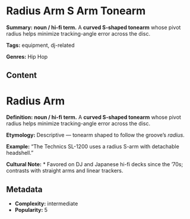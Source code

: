 # Radius Arm S Arm Tonearm

**Summary:** **noun / hi-fi term.** A **curved S-shaped tonearm** whose pivot radius helps minimize tracking-angle error across the disc.

**Tags:** equipment, dj-related

**Genres:** Hip Hop

## Content

# Radius Arm

**Definition:** **noun / hi-fi term.** A **curved S-shaped tonearm** whose pivot radius helps minimize tracking-angle error across the disc.

**Etymology:** Descriptive — tonearm shaped to follow the groove’s *radius*.

**Example:** “The Technics SL-1200 uses a radius S-arm with detachable headshell.”

**Cultural Note:** * Favored on DJ and Japanese hi-fi decks since the ’70s; contrasts with straight arms and linear trackers.

## Metadata

- **Complexity:** intermediate
- **Popularity:** 5
